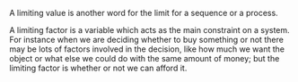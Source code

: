 A limiting value is another word for the limit for a sequence or a
process.

A limiting factor is a variable which acts as the main constraint on a
system. For instance when we are deciding whether to buy something or
not there may be lots of factors involved in the decision, like how much
we want the object or what else we could do with the same amount of
money; but the limiting factor is whether or not we can afford it.
